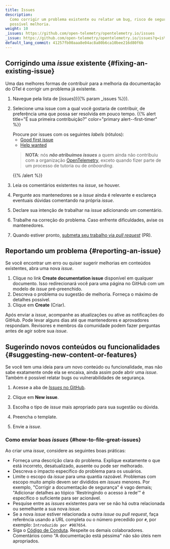 ```yaml
---
title: Issues
description:
  Como corrigir um problema existente ou relatar um bug, risco de segurança ou
  possível melhoria.
weight: 10
_issues: https://github.com/open-telemetry/opentelemetry.io/issues
_issue: https://github.com/open-telemetry/opentelemetry.io/issues?q=is%3Aissue+is%3Aopen+sort%3Aupdated-desc+label%3A
default_lang_commit: 41257fb00aaa8e04ac8a80b6ca10bee216d80f6b
---
```


<style>
  /* Force all list to be compact. */
  li > p {
    margin-bottom: 0;
  }

  /* Style "first time" alert */
  .alert--first-timer {
    margin: 0.5rem 0 !important;

    > blockquote {
      margin-top: 1rem;
      margin-bottom: 0;
      border-left-color: var(--bs-warning);
      background-color: var(--bs-danger-bg-subtle);
      > *:last-child {
        margin-bottom: 0;
      }
    }
  }
</style>

## Corrigindo uma _issue_ existente {#fixing-an-existing-issue}

Uma das melhores formas de contribuir para a melhoria da documentação do OTel é
corrigir um problema já existente.

1. Navegue pela lista de [_issues_]({{% param _issues %}}).
2. Selecione uma issue com a qual você gostaria de contribuir, de preferência
   uma que possa ser resolvida em pouco tempo. <a name="first-issue"></a>
   {{% alert title="É sua primeira contribuição?" color="primary alert--first-timer" %}}

   Procure por issues com os seguintes _labels_ (rótulos):
   - [Good first issue](<{{% param _issue %}}%22good+first+issue%22>)
   - [Help wanted](<{{% param _issue %}}%3A%22help+wanted%22>)

   > **NOTA**: nós **_não atribuímos issues_** a quem ainda não contribuiu com a
   > organização [OpenTelemetry][org], exceto quando fizer parte de um processo
   > de tutoria ou de _onboarding_.
   >
   > [org]: https://github.com/open-telemetry

   {{% /alert %}}

3. Leia os comentários existentes na _issue_, se houver.
4. Pergunte aos mantenedores se a _issue_ ainda é relevante e esclareça eventuais
   dúvidas comentando na própria _issue_.
5. Declare sua intenção de trabalhar na _issue_ adicionando um comentário.
6. Trabalhe na correção do problema. Caso enfrente dificuldades, avise os
   mantenedores.
7. Quando estiver pronto,
   [submeta seu trabalho via _pull request_](../pull-requests) (PR).

## Reportando um problema {#reporting-an-issue}

Se você encontrar um erro ou quiser sugerir melhorias em conteúdos existentes,
abra uma nova _issue_.

1. Clique no link **Create documentation issue** disponível em qualquer
   documento. Isso redirecionará você para uma página no GitHub com um modelo de
   _issue_ pré-preenchido.
2. Descreva o problema ou sugestão de melhoria. Forneça o máximo de detalhes
   possível.
3. Clique em **Create** (Criar).

Após enviar a _issue_, acompanhe as atualizações ou ative as notificações do
GitHub. Pode levar alguns dias até que mantenedores e aprovadores respondam.
Revisores e membros da comunidade podem fazer perguntas antes de agir sobre sua
_issue_.

## Sugerindo novos conteúdos ou funcionalidades {#suggesting-new-content-or-features}

Se você tem uma ideia para um novo conteúdo ou funcionalidade, mas não sabe
exatamente onde ela se encaixa, ainda assim pode abrir uma _issue_. Também é
possível relatar bugs ou vulnerabilidades de segurança.

1. Acesse a aba de
   [_Issues_ no GitHub](https://github.com/open-telemetry/opentelemetry.io/issues/new/).

2. Clique em **New issue**.

3. Escolha o tipo de _issue_ mais apropriado para sua sugestão ou dúvida.

4. Preencha o template.

5. Envie a _issue_.

### Como enviar boas _issues_ {#how-to-file-great-issues}

Ao criar uma _issue_, considere as seguintes boas práticas:

- Forneça uma descrição clara do problema. Explique exatamente o que está
  incorreto, desatualizado, ausente ou pode ser melhorado.
- Descreva o impacto específico do problema para os usuários.
- Limite o escopo da _issue_ para uma quantia razoável. Problemas com escopo
  muito amplo devem ser divididos em _issues_ menores. Por exemplo, "Corrigir a
  documentação de segurança" é vago demais; "Adicionar detalhes ao tópico
  'Restringindo o acesso à rede'" é específico o suficiente para ser acionável.
- Pesquise entre as _issues_ existentes para ver se não há outra relacionada ou
  semelhante a sua nova _issue_.
- Se a nova _issue_ estiver relacionada a outra _issue_ ou _pull request_, faça
  referência usando a URL completa ou o número precedido por `#`, por exemplo:
  `Introduzido por #987654`.
- Siga o
  [Código de Conduta](https://github.com/open-telemetry/community/blob/main/code-of-conduct.md).
  Respeite os demais colaboradores. Comentários como "A documentação está
  péssima" não são úteis nem apropriados.
